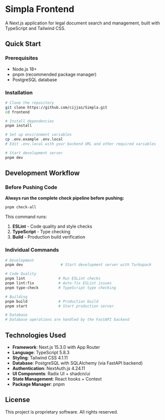 # Simpla Frontend

A Next.js application for legal document search and management, built with
TypeScript and Tailwind CSS.

## Quick Start

### Prerequisites

- Node.js 18+
- pnpm (recommended package manager)
- PostgreSQL database

### Installation

```bash
# Clone the repository
git clone https://github.com/cijjas/Simpla.git
cd frontend

# Install dependencies
pnpm install

# Set up environment variables
cp .env.example .env.local
# Edit .env.local with your backend URL and other required variables

# Start development server
pnpm dev
```

## Development Workflow

### Before Pushing Code

**Always run the complete check pipeline before pushing:**

```bash
pnpm check-all
```

This command runs:

1. **ESLint** - Code quality and style checks
2. **TypeScript** - Type checking
3. **Build** - Production build verification

### Individual Commands

```bash
# Development
pnpm dev                 # Start development server with Turbopack

# Code Quality
pnpm lint               # Run ESLint checks
pnpm lint:fix           # Auto-fix ESLint issues
pnpm type-check         # TypeScript type checking

# Building
pnpm build              # Production build
pnpm start              # Start production server

# Database
# Database operations are handled by the FastAPI backend
```

## Technologies Used

- **Framework**: Next.js 15.3.0 with App Router
- **Language**: TypeScript 5.8.3
- **Styling**: Tailwind CSS 4.1.11
- **Database**: PostgreSQL with SQLAlchemy (via FastAPI backend)
- **Authentication**: NextAuth.js 4.24.11
- **UI Components**: Radix UI + shadcn/ui
- **State Management**: React hooks + Context
- **Package Manager**: pnpm

## License

This project is proprietary software. All rights reserved.
